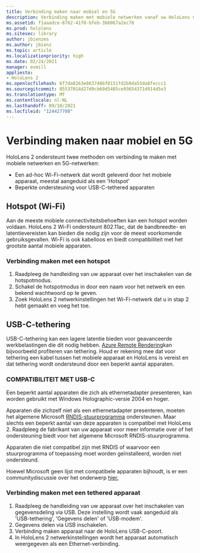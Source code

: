 ```yaml
---
title: Verbinding maken naar mobiel en 5G
description: Verbinding maken met mobiele netwerken vanaf uw HoloLens mixed reality apparaten.
ms.assetid: f1aaadce-8762-41f8-bfeb-3b6067a2ec78
ms.prod: hololens
ms.sitesec: library
author: jbienzms
ms.author: jbienz
ms.topic: article
ms.localizationpriority: high
ms.date: 02/24/2021
manager: evmill
appliesto:
- HoloLens 2
ms.openlocfilehash: 6f7da0263e8637486f0151fd2b9da55da8feccc1
ms.sourcegitcommit: 05537014d27d9cb60d5485ce93654371d914d5e3
ms.translationtype: MT
ms.contentlocale: nl-NL
ms.lasthandoff: 09/10/2021
ms.locfileid: "124427708"
---
```

# <a name="connect-to-cellular-and-5g"></a>Verbinding maken naar mobiel en 5G

HoloLens 2 ondersteunt twee methoden om verbinding te maken met mobiele netwerken en 5G-netwerken:

- Een ad-hoc Wi-Fi-netwerk dat wordt geleverd door het mobiele apparaat, meestal aangeduid als een 'Hotspot'
- Beperkte ondersteuning voor USB-C-tethered apparaten

## <a name="hotspot-wifi"></a>Hotspot (Wi-Fi)

Aan de meeste mobiele connectiviteitsbehoeften kan een hotspot worden voldaan. HoloLens 2 Wi-Fi ondersteunt 802.11ac, dat de bandbreedte- en latentievereisten kan bieden die nodig zijn voor de meest voorkomende gebruiksgevallen. Wi-Fi is ook kabelloos en biedt compatibiliteit met het grootste aantal mobiele apparaten.

### <a name="connecting-to-a-hotspot"></a>Verbinding maken met een hotspot

1. Raadpleeg de handleiding van uw apparaat over het inschakelen van de hotspotmodus.
1. Schakel de hotspotmodus in door een naam voor het netwerk en een bekend wachtwoord op te geven.
1. Zoek HoloLens 2 netwerkinstellingen het Wi-Fi-netwerk dat u in stap 2 hebt gemaakt en voeg het toe.

## <a name="usb-c-tethering"></a>USB-C-tethering

USB-C-tethering kan een lagere latentie bieden voor geavanceerde werkbelastingen die dit nodig hebben. [Azure Remote Rendering](https://azure.microsoft.com/services/remote-rendering)kan bijvoorbeeld profiteren van tethering. Houd er rekening mee dat voor tethering een kabel tussen het mobiele apparaat en HoloLens is vereist en dat tethering wordt ondersteund door een beperkt aantal apparaten.

### <a name="usb-c-compatibility"></a>COMPATIBILITEIT MET USB-C

Een beperkt aantal apparaten die zich als ethernetadapter presenteren, kan worden gebruikt met Windows Holographic-versie 2004 en hoger.

Apparaten die zichzelf niet als een ethernetadapter presenteren, moeten het algemene Microsoft [RNDIS-stuurprogramma](/windows-hardware/drivers/network/overview-of-remote-ndis--rndis-) ondersteunen. Maar slechts een beperkt aantal van deze apparaten is compatibel met HoloLens 2. Raadpleeg de fabrikant van uw apparaat voor meer informatie over of het ondersteuning biedt voor het algemene Microsoft RNDIS-stuurprogramma.

Apparaten die niet compatibel zijn met RNDIS of waarvoor een stuurprogramma of toepassing moet worden geïnstalleerd, worden niet ondersteund.

Hoewel Microsoft geen lijst met compatibele apparaten bijhoudt, is er een communitydiscussie over het onderwerp [hier.](https://aka.ms/HLCommunityCell)

### <a name="connecting-to-a-tethered-device"></a>Verbinding maken met een tethered apparaat

1. Raadpleeg de handleiding van uw apparaat over het inschakelen van gegevensdeling via USB. Deze instelling wordt vaak aangeduid als 'USB-tethering', 'Gegevens delen' of 'USB-modem'.
1. Gegevens delen via USB inschakelen.
1. Verbinding maken apparaat naar de HoloLens USB-C-poort.
1. In HoloLens 2 netwerkinstellingen wordt het apparaat automatisch weergegeven als een Ethernet-verbinding.
